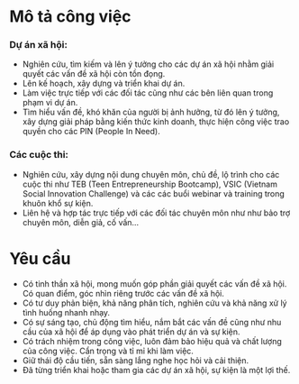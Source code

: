 # Mô tả công việc

### Dự án xã hội:
- Nghiên cứu, tìm kiếm và lên ý tưởng cho các dự án xã hội nhằm giải quyết các vấn đề xã hội còn tồn đọng.
- Lên kế hoạch, xây dựng và triển khai dự án.
- Làm việc trực tiếp với các đối tác cũng như các bên liên quan trong phạm vi dự án.
- Tìm hiểu vấn đề, khó khăn của người bị ảnh hưởng, từ đó lên ý tưởng, xây dựng giải pháp bằng kiến thức kinh doanh, thực hiện công việc trao quyền cho các PIN (People In Need).

### Các cuộc thi:
- Nghiên cứu, xây dựng nội dung chuyên môn, chủ đề, lộ trình cho các cuộc thi như TEB (Teen Entrepreneurship Bootcamp), VSIC (Vietnam Social Innovation Challenge) và các các buổi webinar và training trong khuôn khổ sự kiện.
- Liên hệ và hợp tác trực tiếp với các đối tác chuyên môn như như bảo trợ chuyên môn, diễn giả, cố vấn…

# Yêu cầu
- Có tinh thần xã hội, mong muốn góp phần giải quyết các vấn đề xã hội. Có quan điểm, góc nhìn riêng trước các vấn đề xã hội.
- Có tư duy phản biện, khả năng phân tích, nghiên cứu và khả năng xử lý tình huống nhanh nhạy.
- Có sự sáng tạo, chủ động tìm hiểu, nắm bắt các vấn đề cũng như nhu cầu của xã hội để áp dụng vào phát triển dự án và sự kiện.
- Có trách nhiệm trong công việc, luôn đảm bảo hiệu quả và chất lượng của công việc. Cẩn trọng và tỉ mỉ khi làm việc.
- Giữ thái độ cầu tiến, sẵn sàng lắng nghe học hỏi và cải thiện.
- Đã từng triển khai hoặc tham gia các dự án xã hội, sự kiện là một lợi thế.